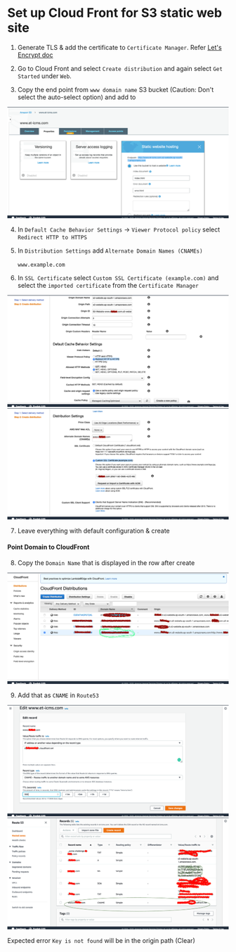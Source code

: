 # Set up Cloud Front for S3 static web site

1. Generate TLS & add the certificate to `Certificate Manager`. Refer [Let's Encrypt doc](../../TLS/let's_encrypt.md)

2. Go to Cloud Front and select `Create distribution` and again select `Get Started` under `Web`.

3. Copy the end point from `www domain name` S3 bucket (Caution: Don't select the auto-select option) and add to

  ![Copy www end point](copy_www_end_point.png)
  
4. In `Default Cache Behavior Settings` -> `Viewer Protocol policy`  select `Redirect HTTP to HTTPS`

5. In `Distribution Settings` add `Alternate Domain Names (CNAMEs)` 
   
    `www.example.com`
6. In `SSL Certificate` select `Custom SSL Certificate (example.com)` and select the `imported certificate` from the `Certificate Manager`

  ![Redirect to https](create_distribution_1.png)
  ![Set CNAME & Select SSL](create_distribution_2.png)


7. Leave everything with default configuration & create

#### Point Domain to CloudFront

8. Copy the `Domain Name` that is displayed in the row after create

  ![Copy cloud front domain name](copy_cloud_front_domain_name.png)

9. Add that as `CNAME` in `Route53`

  ![Add Cloud Front Domain name to Route 53](add_cloud_front_domain_name_to_route_53.png)
  ![CNAME in list of records](final_record_list_with_cname.png)
  

Expected error `Key is not found` will be in the origin path (Clear)
